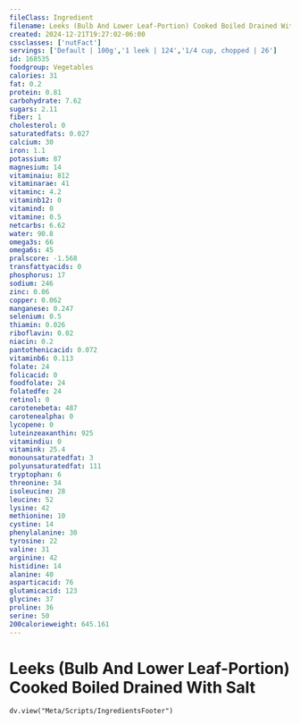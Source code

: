 ```yaml
---
fileClass: Ingredient
filename: Leeks (Bulb And Lower Leaf-Portion) Cooked Boiled Drained With Salt
created: 2024-12-21T19:27:02-06:00
cssclasses: ['nutFact']
servings: ['Default | 100g','1 leek | 124','1/4 cup, chopped | 26']
id: 168535
foodgroup: Vegetables
calories: 31
fat: 0.2
protein: 0.81
carbohydrate: 7.62
sugars: 2.11
fiber: 1
cholesterol: 0
saturatedfats: 0.027
calcium: 30
iron: 1.1
potassium: 87
magnesium: 14
vitaminaiu: 812
vitaminarae: 41
vitaminc: 4.2
vitaminb12: 0
vitamind: 0
vitamine: 0.5
netcarbs: 6.62
water: 90.8
omega3s: 66
omega6s: 45
pralscore: -1.568
transfattyacids: 0
phosphorus: 17
sodium: 246
zinc: 0.06
copper: 0.062
manganese: 0.247
selenium: 0.5
thiamin: 0.026
riboflavin: 0.02
niacin: 0.2
pantothenicacid: 0.072
vitaminb6: 0.113
folate: 24
folicacid: 0
foodfolate: 24
folatedfe: 24
retinol: 0
carotenebeta: 487
carotenealpha: 0
lycopene: 0
luteinzeaxanthin: 925
vitamindiu: 0
vitamink: 25.4
monounsaturatedfat: 3
polyunsaturatedfat: 111
tryptophan: 6
threonine: 34
isoleucine: 28
leucine: 52
lysine: 42
methionine: 10
cystine: 14
phenylalanine: 30
tyrosine: 22
valine: 31
arginine: 42
histidine: 14
alanine: 40
asparticacid: 76
glutamicacid: 123
glycine: 37
proline: 36
serine: 50
200calorieweight: 645.161
---
```


# Leeks (Bulb And Lower Leaf-Portion) Cooked Boiled Drained With Salt

```dataviewjs
dv.view("Meta/Scripts/IngredientsFooter")
```